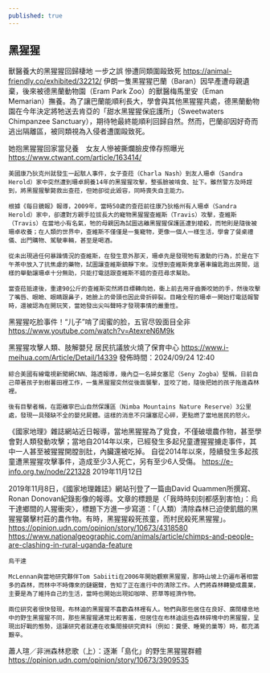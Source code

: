 ```yaml
---
published: true
---
```

## 黑猩猩

獸醫養大的黑猩猩回歸棲地 一步之誤 慘遭同類圍毆致死
  https://animal-friendly.co/exhibited/32212/
伊朗一隻黑猩猩巴蘭（Baran）因早產遭母親遺棄，後來被德黑蘭動物園（Eram Park Zoo）的獸醫梅馬里安（Eman Memarian）撫養。為了讓巴蘭能順利長大，學會與其他黑猩猩共處，德黑蘭動物園在今年決定將牠送去肯亞的「甜水黑猩猩保庇護所」（Sweetwaters Chimpanzee Sanctuary），期待牠最終能順利回歸自然。然而，巴蘭卻因好奇而逃出隔離區，被同類視為入侵者遭圍毆致死。

她抱黑猩猩回家當兒養　女友人慘被撕爛臉皮倖存照曝光
  https://www.ctwant.com/article/163414/
```
美國康乃狄克州就發生一起駭人事件，女子查菈（Charla Nash）到友人珊卓（Sandra Herold）家中突然遭到珊卓飼養14年的黑猩猩攻擊，整張臉被啃食、扯下。雖然警方及時趕到，將黑猩猩擊斃救出查菈，但她卻從此毀容，同時喪失自主能力。

根據《每日鏡報》報導，2009年，當時50歲的查菈前往康乃狄格州有人珊卓（Sandra Herold）家中，卻遭對方親手拉拔長大的寵物黑猩猩查維斯（Travis）攻擊，查維斯（Travis）在當地小有名氣，牠的母親因為試圖逃離黑猩猩保護區遭到槍殺，而牠則是隨後被珊卓收養；在人類的世界中，查維斯不僅僅是一隻寵物，更像一個人一樣生活，學會了餐桌禮儀、出門購物、駕駛車輛，甚至是喝酒。

從未出現過任何暴躁情況的查維斯，在發生意外那天，珊卓先是發現牠有激動的行為，於是在下午茶中放入了抗焦慮的藥物，試圖讓查維斯鎮靜下來。沒想到查維斯竟拿著車鑰匙跑出房間，這樣的舉動讓珊卓十分無助，只能打電話跟查維斯不錯的查菈尋求幫助。

當查菈抵達後，重達90公斤的查維斯突然將目標轉向她，衝上前去用牙齒撕咬她的手，然後攻擊了嘴唇、眼瞼、眼睛跟鼻子，她臉上的骨頭也因此骨折碎裂。目睹全程的珊卓一開始打電話報警時，還被認為在開玩笑，當她發出尖叫聲時才發現事情的嚴重性。
```
黑猩猩吃脸事件！“儿子”啃了闺蜜的脸，五官尽毁面目全非
  https://www.youtube.com/watch?v=AtexreN6M9k
  
黑猩猩攻擊人類、肢解嬰兒 居民抗議放火燒了保育中心
  https://www.i-meihua.com/Article/Detail/14339
  發佈時間：2024/09/24 12:40
```
綜合美國有線電視新聞網CNN、路透報導，幾內亞一名婦女塞尼（Seny Zogba）堅稱，日前自己帶著孩子到樹薯田裡工作，一隻黑猩猩突然從後面襲擊，並咬了她，隨後把她的孩子拖進森林裡。

後有目擊者稱，在距離寧巴山自然保護區（Nimba Mountains Nature Reserve）3公里處，發現一具殘缺不全的嬰兒屍體。這樣的消息不只讓塞尼心碎，更點燃了當地居民的怒火。
```

《國家地理》雜誌網站近日報導，當地黑猩猩為了覓食，不僅破壞農作物，甚至學會對人類發動攻擊；當地自2014年以來，已經發生多起兒童遭猩猩擄走事件，其中一人甚至被猩猩開膛剖肚，內臟還被吃掉。
自從2014年以來，陸續發生多起孩童遭黑猩猩攻擊事件，造成至少3人死亡，另有至少6人受傷。
  https://e-info.org.tw/node/221328
  2019年11月12日

2019年11月8日，《國家地理雜誌》網站刊登了一篇由David Quammen所撰寫、Ronan Donovan紀錄影像的報導。文章的標題是〈「我時時刻刻都感到害怕」：烏干達鄉間的人猩衝突〉，標題下方進一步寫道：「（人類）清除森林已迫使飢餓的黑猩猩襲擊村莊的農作物。有時，黑猩猩殺死孩童，而村民殺死黑猩猩」。
  https://opinion.udn.com/opinion/story/10673/4318580
  https://www.nationalgeographic.com/animals/article/chimps-and-people-are-clashing-in-rural-uganda-feature
```
烏干達

McLennan與當地研究夥伴Tom Sabiiti在2006年開始觀察黑猩猩，那時山坡上仍遍布著相當多的森林，而林中不時傳來的鏈鋸聲，告知了正在進行中的清除工作。人們將森林轉變成農業，主要是為了維持自己的生活，當時也開始出現如咖啡、菸草等經濟作物。

兩位研究者很快發現，布林迪的黑猩猩不喜歡森林裡有人。牠們與那些居住在良好、廣闊棲息地中的野生黑猩猩不同，那些黑猩猩通常比較害羞，但居住在布林迪這些森林碎塊中的黑猩猩，呈現出好戰的態勢，這讓研究者就連在收集間接研究資料（例如：糞便、睡覺的巢等）時，都充滿艱辛。
```

蕭人瑄／非洲森林悲歌（上）：逐漸「島化」的野生黑猩猩群體
  https://opinion.udn.com/opinion/story/10673/3909535